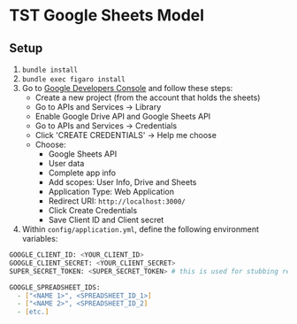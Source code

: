 # TST Google Sheets Model

## Setup
1. `bundle install`
1. `bundle exec figaro install`
1. Go to [Google Developers Console](console.cloud.google.com) and follow these steps:  
    - Create a new project (from the account that holds the sheets)
    - Go to APIs and Services -> Library
    - Enable Google Drive API and Google Sheets API 
    - Go to APIs and Services -> Credentials
    - Click 'CREATE CREDENTIALS' -> Help me choose 
    - Choose:
      -  Google Sheets API 
      -  User data 
      -  Complete app info 
      -  Add scopes: User Info, Drive and Sheets 
      -  Application Type: Web Application 
      -  Redirect URI: `http://localhost:3000/`
      -  Click Create Credentials 
      -  Save Client ID and Client secret
1. Within `config/application.yml`, define the following environment variables: 
```zsh
GOOGLE_CLIENT_ID: <YOUR_CLIENT_ID>  
GOOGLE_CLIENT_SECRET: <YOUR_CLIENT_SECRET>  
SUPER_SECRET_TOKEN: <SUPER_SECRET_TOKEN> # this is used for stubbing requests in tests

GOOGLE_SPREADSHEET_IDS:  
  - ["<NAME 1>", <SPREADSHEET_ID_1>]
  - ["<NAME 2>", <SPREADSHEET_ID_2]
  - [etc.]
```
